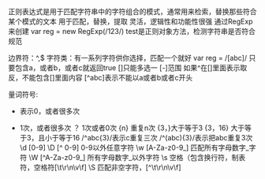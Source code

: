 正则表达式是用于匹配字符串中的字符组合的模式，通常用来检索，替换那些符合某个模式的文本
用于匹配，替换，提取
灵活，逻辑性和功能性很强
通过RegExp来创建
var reg = new RegExp(/123/)
test是正则对象方法，检测字符串是否符合规范

边界符：^,$
字符类：有一系列字符供你选择，匹配一个就好
    var reg = /[abc]/ 只要包含a，或者b，或者c就返回true
    []只能多选一
   [-]范围 
    如果^在[]里面表示取反，不能包含[]里面内容
    [^abc]表示不能以a或者b或者c开头

量词符号:
* 表示0，或者很多次
+ 1次，或者很多次
？ 1次或者0次
{n} 重复n次
{3，}大于等于3
{3，16} 大于等于3，且小于等于16
/^abc{3}/表示c重复三次
/^(abc){3}/表示把abc重复3次
\d   [0-9]
\D   [^
0-9] 0-9以外任意字符
\w   [A-Za-z0-9_] 匹配所有字母数字_字符
\W   [^A-Za-z0-9_] 所有字母数字_以外字符
\s 空格（包含换行符，制表符，空格符[\t\r\n\v\f]
\S 匹配非空字符，[^\t\r\n\v\f]